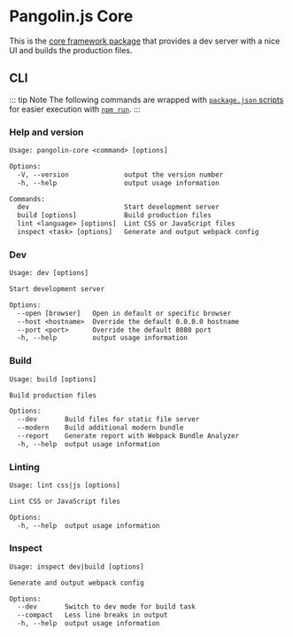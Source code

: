 # Pangolin.js Core

This is the [core framework package](https://github.com/pangolinjs/core) that
provides a dev server with a nice UI and builds the production files.

## CLI

::: tip Note
The following commands are wrapped with [`package.json` scripts](usage.md#tasks)
for easier execution with [`npm run`](https://docs.npmjs.com/cli/run-script).
:::

### Help and version

```txt
Usage: pangolin-core <command> [options]

Options:
  -V, --version              output the version number
  -h, --help                 output usage information

Commands:
  dev                        Start development server
  build [options]            Build production files
  lint <language> [options]  Lint CSS or JavaScript files
  inspect <task> [options]   Generate and output webpack config
```

### Dev

```txt
Usage: dev [options]

Start development server

Options:
  --open [browser]   Open in default or specific browser
  --host <hostname>  Override the default 0.0.0.0 hostname
  --port <port>      Override the default 8080 port
  -h, --help         output usage information
```

### Build

```txt
Usage: build [options]

Build production files

Options:
  --dev       Build files for static file server
  --modern    Build additional modern bundle
  --report    Generate report with Webpack Bundle Analyzer
  -h, --help  output usage information
```

### Linting

```txt
Usage: lint css|js [options]

Lint CSS or JavaScript files

Options:
  -h, --help  output usage information
```

### Inspect

```txt
Usage: inspect dev|build [options]

Generate and output webpack config

Options:
  --dev       Switch to dev mode for build task
  --compact   Less line breaks in output
  -h, --help  output usage information
```
